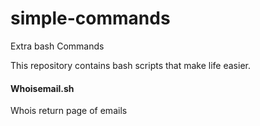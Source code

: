 # simple-commands
Extra bash Commands

This repository contains bash scripts that make life easier.


#### Whoisemail.sh ####
Whois return page of emails